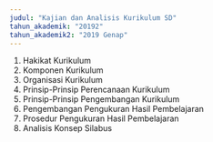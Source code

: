 ```yaml
---
judul: "Kajian dan Analisis Kurikulum SD"
tahun_akademik: "20192"
tahun_akademik2: "2019 Genap"
---
```


1. Hakikat Kurikulum
2. Komponen Kurikulum
3. Organisasi Kurikulum
4. Prinsip-Prinsip Perencanaan Kurikulum
5. Prinsip-Prinsip Pengembangan Kurikulum
6. Pengembangan Pengukuran Hasil Pembelajaran
7. Prosedur Pengukuran Hasil Pembelajaran
8. Analisis Konsep Silabus
